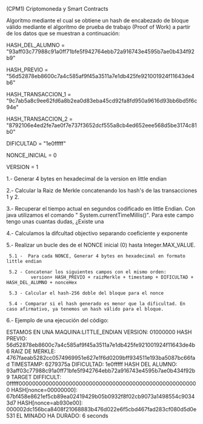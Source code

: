 (CPM1) Criptomoneda y Smart Contracts

Algoritmo mediante el cual se obtiene un hash de encabezado de bloque válido mediante el algoritmo de prueba de trabajo (Proof of Work) a partir de los datos que se muestran a continuación:

HASH_DEL_ALUMNO = "93aff03c77988c91a0ff71bfe5f942764ebb72a916743e4595b7ae0b434f92b9"

HASH_PREVIO = "56d52878eb8600c7a4c585af9f45a3511a7e1db425fe921001924f11643de4b6"

HASH_TRANSACCION_1 = "9c7ab5a8c9ee62fd6a8b2ea0d83eba45cd92fa8fd950a9616d93bb6bd5f6c94e"

HASH_TRANSACCION_2 = "8792106e4ed2fe7ae0f7e737f3652dcf555a8cb4ed652eee568d5be3174c81b0"

DIFICULTAD = "1e0fffff"

NONCE_INICIAL = 0

VERSION = 1


1.- Generar 4 bytes en hexadecimal de la version en little endian
		
2.- Calcular la Raiz de Merkle concatenando los hash's de las transacciones 1 y 2.

3.- Recuperar el tiempo actual en segundos codificado en little Endian. Con java utilizamos el comando " System.currentTimeMillis()".
Para este campo tengo unas cuantas dudas, ¿Existe una 

4.- Calculamos la difcultad objectivo separando coeficiente y exponente

5.- Realizar un bucle des de el NONCE inicial (0) hasta Integer.MAX_VALUE.

     5.1 -  Para cada NONCE, Generar 4 bytes en hexadecimal en formato little endian

	 5.2 - Concatenar los siguientes campos con el mismo orden: 
	         version+ HASH_PREVIO + raizMerkle + timestamp + DIFICULTAD + HASH_DEL_ALUMNO + nonceHex

	 5.3 - Calcular el hash-256 doble del bloque para el nonce

	 5.4 - Comparar si el hash generado es menor que la dificultad. En caso afirmativo, ya tenemos un hash válido para el bloque. 



6.- Ejemplo de una ejecución del código:


ESTAMOS EN UNA MAQUINA:LITTLE_ENDIAN
VERSION:              01000000
HASH PREVIO:          56d52878eb8600c7a4c585af9f45a3511a7e1db425fe921001924f11643de4b6
RAIZ DE MERKLE:       4767faeab5282cc0574969951e627e1f6d0209bff934511e193ba5087bc66fad
TIMESTAMP:            6279375a
DIFICULTAD:           1e0fffff
HASH DEL ALUMNO:      93aff03c77988c91a0ff71bfe5f942764ebb72a916743e4595b7ae0b434f92b9
TARGET DIFFICULT:         0fffff000000000000000000000000000000000000000000000000000000
HASH[nonce=00000000]: 67bf458e8621ef5cb89ea02419429b05b0932f8f02cb9073a1498554c90343d7
HASH[nonce=ab930e00]: 000002dc156bca8408f21068883b476d022e6f5cbd467fad283cf080d5d0e531
EL MINADO HA DURADO: 6 seconds

